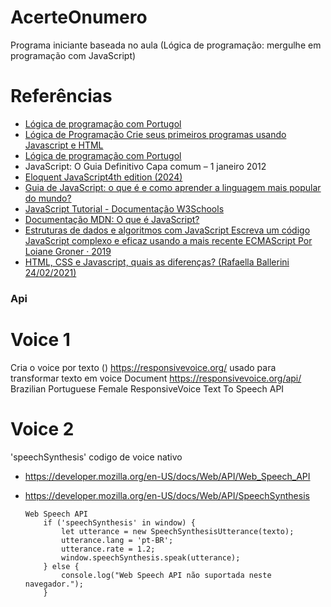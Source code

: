 # AcerteOnumero
Programa iniciante baseada no aula (Lógica de programação: mergulhe em programação com JavaScript)

<h1>Referências</h1>

- [Lógica de programação com Portugol](https://www.casadocodigo.com.br/products/livro-portugol?_pos=2&_sid=4661f8240&_ss=r)
- [Lógica de Programação Crie seus primeiros programas usando Javascript e HTML](https://www.casadocodigo.com.br/products/livro-programacao?_pos=1&_sid=4661f8240&_ss=r)
- [Lógica de programação com Portugol](https://www.casadocodigo.com.br/products/livro-portugol?_pos=2&_sid=4661f8240&_ss=r)
- JavaScript: O Guia Definitivo Capa comum – 1 janeiro 2012
- [Eloquent JavaScript4th edition (2024)](https://eloquentjavascript.net/)
- [Guia de JavaScript: o que é e como aprender a linguagem mais popular do mundo?](https://www.alura.com.br/artigos/javascript?_gl=1*7i282i*_ga*NzU2NTAyMDMyLjE2ODcxOTg5NTE.*_ga_1EPWSW3PCS*MTcwMTgzNTcwNC4zMTIuMS4xNzAxODM3ODE5LjAuMC4w*_fplc*RWNyYmRncFY3MFF2ajR3U3dGQ1hWUEFsUDVSS1VnRklHYlpIbXMwNzlaaXk4RGdGYVVwSVR1RlhROHQydXJqSU5jMW12U3MwYjdOamJZb2NuNGdZRFBqJTJGOVZycDFmYUt5UyUyRloyMkJ2aWFKUTc5YVppNyUyQjJDV0lNb0NQV3J3JTNEJTNE)
- [JavaScript Tutorial - Documentação W3Schools](https://www.w3schools.com/js/default.asp)
- [Documentação MDN: O que é JavaScript?](https://developer.mozilla.org/pt-BR/docs/Learn_web_development/Core/Scripting/What_is_JavaScript)
- [Estruturas de dados e algoritmos com JavaScript
    Escreva um código JavaScript complexo e eficaz usando a mais recente ECMAScript
    Por Loiane Groner · 2019](https://www.google.com.br/books/edition/Estruturas_de_dados_e_algoritmos_com_Jav/0nWKDwAAQBAJ?hl=pt-BR&gbpv=1&dq=estrutura+de+dados+javascript&printsec=frontcover)
- [HTML, CSS e Javascript, quais as diferenças? (Rafaella Ballerini
    24/02/2021)](https://www.alura.com.br/artigos/html-css-e-js-definicoes)
###  Api

# Voice 1
Cria o voice por texto ()
https://responsivevoice.org/
usado para transformar texto em voice
Document
https://responsivevoice.org/api/
Brazilian Portuguese Female
ResponsiveVoice Text To Speech API


# Voice 2
'speechSynthesis'
codigo de voice nativo
- https://developer.mozilla.org/en-US/docs/Web/API/Web_Speech_API
- https://developer.mozilla.org/en-US/docs/Web/API/SpeechSynthesis

    ```
    Web Speech API
        if ('speechSynthesis' in window) {
            let utterance = new SpeechSynthesisUtterance(texto);
            utterance.lang = 'pt-BR'; 
            utterance.rate = 1.2; 
            window.speechSynthesis.speak(utterance); 
        } else {
            console.log("Web Speech API não suportada neste navegador.");
        }
    ```